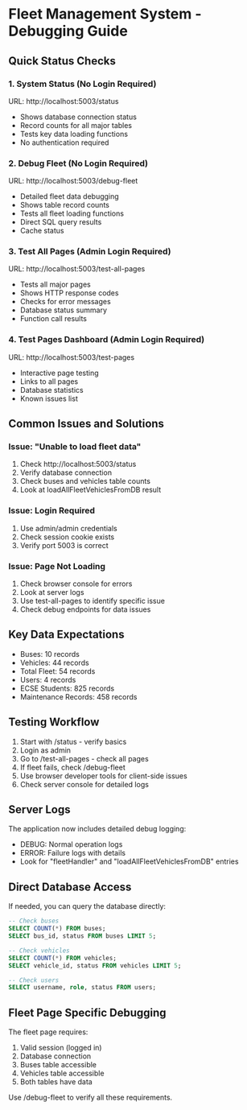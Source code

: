 # Fleet Management System - Debugging Guide

## Quick Status Checks

### 1. System Status (No Login Required)
URL: http://localhost:5003/status
- Shows database connection status
- Record counts for all major tables
- Tests key data loading functions
- No authentication required

### 2. Debug Fleet (No Login Required)
URL: http://localhost:5003/debug-fleet
- Detailed fleet data debugging
- Shows table record counts
- Tests all fleet loading functions
- Direct SQL query results
- Cache status

### 3. Test All Pages (Admin Login Required)
URL: http://localhost:5003/test-all-pages
- Tests all major pages
- Shows HTTP response codes
- Checks for error messages
- Database status summary
- Function call results

### 4. Test Pages Dashboard (Admin Login Required)
URL: http://localhost:5003/test-pages
- Interactive page testing
- Links to all pages
- Database statistics
- Known issues list

## Common Issues and Solutions

### Issue: "Unable to load fleet data"
1. Check http://localhost:5003/status
2. Verify database connection
3. Check buses and vehicles table counts
4. Look at loadAllFleetVehiclesFromDB result

### Issue: Login Required
1. Use admin/admin credentials
2. Check session cookie exists
3. Verify port 5003 is correct

### Issue: Page Not Loading
1. Check browser console for errors
2. Look at server logs
3. Use test-all-pages to identify specific issue
4. Check debug endpoints for data issues

## Key Data Expectations
- Buses: 10 records
- Vehicles: 44 records  
- Total Fleet: 54 records
- Users: 4 records
- ECSE Students: 825 records
- Maintenance Records: 458 records

## Testing Workflow
1. Start with /status - verify basics
2. Login as admin
3. Go to /test-all-pages - check all pages
4. If fleet fails, check /debug-fleet
5. Use browser developer tools for client-side issues
6. Check server console for detailed logs

## Server Logs
The application now includes detailed debug logging:
- DEBUG: Normal operation logs
- ERROR: Failure logs with details
- Look for "fleetHandler" and "loadAllFleetVehiclesFromDB" entries

## Direct Database Access
If needed, you can query the database directly:
```sql
-- Check buses
SELECT COUNT(*) FROM buses;
SELECT bus_id, status FROM buses LIMIT 5;

-- Check vehicles  
SELECT COUNT(*) FROM vehicles;
SELECT vehicle_id, status FROM vehicles LIMIT 5;

-- Check users
SELECT username, role, status FROM users;
```

## Fleet Page Specific Debugging
The fleet page requires:
1. Valid session (logged in)
2. Database connection
3. Buses table accessible
4. Vehicles table accessible
5. Both tables have data

Use /debug-fleet to verify all these requirements.